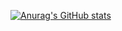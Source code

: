 [![Anurag's GitHub stats](https://github-readme-stats.vercel.app/api?username=kiki-kanri)](https://github.com/anuraghazra/github-readme-stats)
